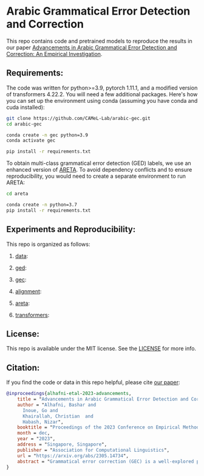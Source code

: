 # Arabic Grammatical Error Detection and Correction

This repo contains code and pretrained models to reproduce the results in our paper [Advancements in Arabic Grammatical Error Detection and Correction: An Empirical Investigation](https://arxiv.org/abs/2305.14734).

## Requirements:

The code was written for python>=3.9, pytorch 1.11.1, and a modified version of transformers 4.22.2. You will need a few additional packages. Here's how you can set up the environment using conda (assuming you have conda and cuda installed):

```bash
git clone https://github.com/CAMeL-Lab/arabic-gec.git
cd arabic-gec

conda create -n gec python=3.9
conda activate gec

pip install -r requirements.txt
```

To obtain multi-class grammatical error detection (GED) labels, we use an enhanced version of [ARETA](https://arxiv.org/abs/2109.08068). To avoid dependency conflicts and to ensure reproducibility, you would need to create a separate environment to run ARETA:

```bash
cd areta

conda create -n python=3.7
pip install -r requirements.txt
```

## Experiments and Reproducibility:

This repo is organized as follows:
1. [data]():

2. [ged]():

3. [gec]():

4. [alignment]():

5. [areta]():

6. [transformers]():


    

## License:

This repo is available under the MIT license. See the [LICENSE](LICENSE) for more info.


## Citation:

If you find the code or data in this repo helpful, please cite [our paper](https://arxiv.org/abs/2305.14734):

```bibtex
@inproceedings{alhafni-etal-2023-advancements,
    title = "Advancements in Arabic Grammatical Error Detection and Correction: An Empirical Investigation",
    author = "Alhafni, Bashar and
      Inoue, Go and
      Khairallah, Christian  and
      Habash, Nizar",
    booktitle = "Proceedings of the 2023 Conference on Empirical Methods in Natural Language Processing",
    month = dec,
    year = "2023",
    address = "Singapore, Singapore",
    publisher = "Association for Computational Linguistics",
    url = "https://arxiv.org/abs/2305.14734",
    abstract = "Grammatical error correction (GEC) is a well-explored problem in English with many existing models and datasets. However, research on GEC in morphologically rich languages has been limited due to challenges such as data scarcity and language complexity. In this paper, we present the first results on Arabic GEC using two newly developed Transformer-based pretrained sequence-to-sequence models. We also define the task of multi-class Arabic grammatical error detection (GED) and present the first results on multi-class Arabic GED. We show that using GED information as auxiliary input in GEC models improves GEC performance across three datasets spanning different genres. Moreover, we also investigate the use of contextual morphological preprocessing in aiding GEC systems. Our models achieve SOTA results on two Arabic GEC shared task datasets and establish a strong benchmark on a recently created dataset. We make our code, data, and pretrained models publicly available.",
}
